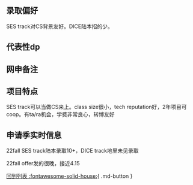 ## 录取偏好
SES track对CS背景友好。DICE陆本招的少。
## 代表性dp

## 网申备注

## 项目特点
SES track可以当做CS来上。class size很小，tech reputation好，2年项目可coop。有ta/ra机会，学费非常良心，转博友好
## 申请季实时信息
22fall SES track陆本录取10+，DICE track地里未见录取

22fall offer发的很晚，接近4.15

[回到列表 :fontawesome-solid-house:](选校梯度.md){ .md-button }
